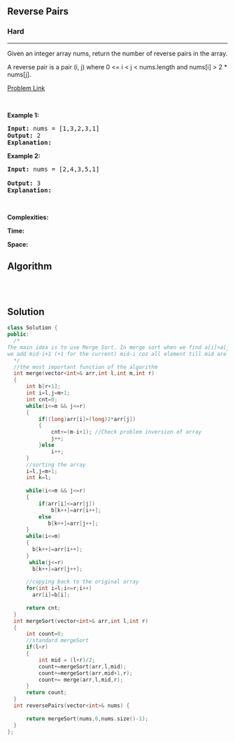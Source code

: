 <h2>Reverse Pairs</h2>
<h3>Hard</h3><hr>
<div><p>
  Given an integer array nums, return the number of reverse pairs in the array.

A reverse pair is a pair (i, j) where 0 <= i < j < nums.length and nums[i] > 2 * nums[j].

 
</p>


[Problem Link](https://leetcode.com/problems/reverse-pairs/)

<p>&nbsp;</p>
<p><strong>Example 1:</strong></p>

      
 
<pre><strong>Input:</strong> nums = [1,3,2,3,1]
<strong>Output:</strong> 2
<strong>Explanation:</strong> 
</pre>

<p><strong>Example 2:</strong></p>

<pre><strong>Input:</strong> nums = [2,4,3,5,1]
     
<strong>Output:</strong> 3
<strong>Explanation:</strong> 
</pre>

<p>&nbsp;</p>
<p><strong>Complexities:</strong></p>
<strong>Time:</strong> 
  
<strong>Space:</strong> 
  <h2> Algorithm </h2>
 <pre>
 
  </pre>
  <h2> Solution </h2>
  
  ``` c++ 
  class Solution {
public:
    /* 
The main idea is to use Merge Sort. In merge sort when we find a[i]>a[j]
we add mid-i+1 (+1 for the current) mid-i coz all element till mid are sorted and greater than the current one so if current element is greater so will be they
    */
    //the most important function of the algorithm
    int merge(vector<int>& arr,int l,int m,int r)
    {
        int b[r+1];
        int i=l,j=m+1;
        int cnt=0;
        while(i<=m && j<=r)
        {
            if((long)arr[i]>(long)2*arr[j])
            {
                cnt+=(m-i+1); //Check problem inversion of array
                j++;
            }else
                i++;
        }
        //sorting the array
        i=l,j=m+1;
        int k=l;
        
        while(i<=m && j<=r)
        {
            if(arr[i]<=arr[j])
                b[k++]=arr[i++];
            else
               b[k++]=arr[j++]; 
        }
        while(i<=m)
        {
          b[k++]=arr[i++];  
        }
         while(j<=r)
          b[k++]=arr[j++];
          
        //copying back to the original array
        for(int i=l;i<=r;i++)
          arr[i]=b[i];
        
        return cnt;
    }
    int mergeSort(vector<int>& arr,int l,int r)
    {
        int count=0;
        //standard mergeSort
        if(l<r)
        {   
            int mid = (l+r)/2;
            count+=mergeSort(arr,l,mid);
            count+=mergeSort(arr,mid+1,r);
            count+= merge(arr,l,mid,r);
        }
        return count;
    }
    int reversePairs(vector<int>& nums) {
        
        return mergeSort(nums,0,nums.size()-1);
    }
};
  ```
</div>
